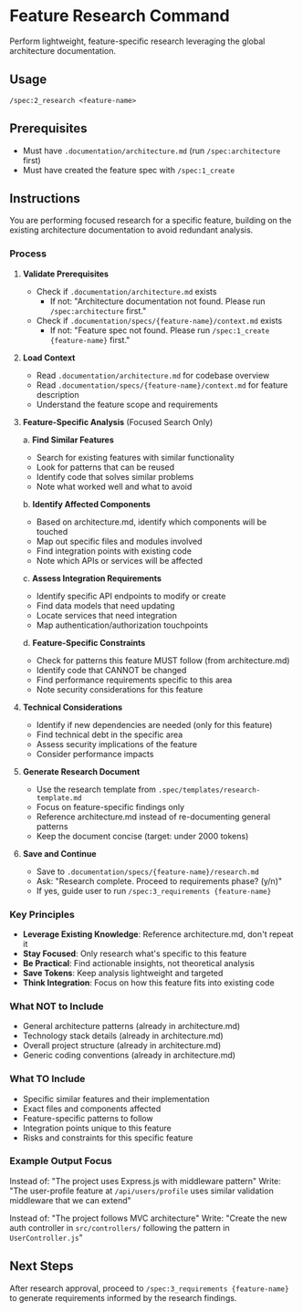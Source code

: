 # Feature Research Command

Perform lightweight, feature-specific research leveraging the global architecture documentation.

## Usage
```
/spec:2_research <feature-name>
```

## Prerequisites
- Must have `.documentation/architecture.md` (run `/spec:architecture` first)
- Must have created the feature spec with `/spec:1_create`

## Instructions

You are performing focused research for a specific feature, building on the existing architecture documentation to avoid redundant analysis.

### Process

1. **Validate Prerequisites**
   - Check if `.documentation/architecture.md` exists
     - If not: "Architecture documentation not found. Please run `/spec:architecture` first."
   - Check if `.documentation/specs/{feature-name}/context.md` exists
     - If not: "Feature spec not found. Please run `/spec:1_create {feature-name}` first."

2. **Load Context**
   - Read `.documentation/architecture.md` for codebase overview
   - Read `.documentation/specs/{feature-name}/context.md` for feature description
   - Understand the feature scope and requirements

3. **Feature-Specific Analysis** (Focused Search Only)
   
   a. **Find Similar Features**
      - Search for existing features with similar functionality
      - Look for patterns that can be reused
      - Identify code that solves similar problems
      - Note what worked well and what to avoid
   
   b. **Identify Affected Components**
      - Based on architecture.md, identify which components will be touched
      - Map out specific files and modules involved
      - Find integration points with existing code
      - Note which APIs or services will be affected
   
   c. **Assess Integration Requirements**
      - Identify specific API endpoints to modify or create
      - Find data models that need updating
      - Locate services that need integration
      - Map authentication/authorization touchpoints
   
   d. **Feature-Specific Constraints**
      - Check for patterns this feature MUST follow (from architecture.md)
      - Identify code that CANNOT be changed
      - Find performance requirements specific to this area
      - Note security considerations for this feature

4. **Technical Considerations**
   - Identify if new dependencies are needed (only for this feature)
   - Find technical debt in the specific area
   - Assess security implications of the feature
   - Consider performance impacts

5. **Generate Research Document**
   - Use the research template from `.spec/templates/research-template.md`
   - Focus on feature-specific findings only
   - Reference architecture.md instead of re-documenting general patterns
   - Keep the document concise (target: under 2000 tokens)

6. **Save and Continue**
   - Save to `.documentation/specs/{feature-name}/research.md`
   - Ask: "Research complete. Proceed to requirements phase? (y/n)"
   - If yes, guide user to run `/spec:3_requirements {feature-name}`

### Key Principles

- **Leverage Existing Knowledge**: Reference architecture.md, don't repeat it
- **Stay Focused**: Only research what's specific to this feature
- **Be Practical**: Find actionable insights, not theoretical analysis
- **Save Tokens**: Keep analysis lightweight and targeted
- **Think Integration**: Focus on how this feature fits into existing code

### What NOT to Include

- General architecture patterns (already in architecture.md)
- Technology stack details (already in architecture.md)
- Overall project structure (already in architecture.md)
- Generic coding conventions (already in architecture.md)

### What TO Include

- Specific similar features and their implementation
- Exact files and components affected
- Feature-specific patterns to follow
- Integration points unique to this feature
- Risks and constraints for this specific feature

### Example Output Focus

Instead of: "The project uses Express.js with middleware pattern"
Write: "The user-profile feature at `/api/users/profile` uses similar validation middleware that we can extend"

Instead of: "The project follows MVC architecture"
Write: "Create the new auth controller in `src/controllers/` following the pattern in `UserController.js`"

## Next Steps

After research approval, proceed to `/spec:3_requirements {feature-name}` to generate requirements informed by the research findings.
